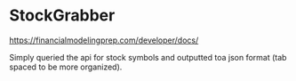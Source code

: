 # StockGrabber
https://financialmodelingprep.com/developer/docs/

Simply queried the api for stock symbols and outputted toa json format (tab spaced to be more organized).
